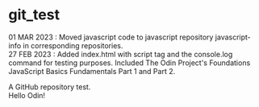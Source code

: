 # git_test

01 MAR 2023 : Moved javascript code to javascript repository javascript-info in corresponding repositories.  
27 FEB 2023 : Added index.html with script tag and the console.log command for testing purposes. Included The Odin Project's Foundations JavaScript Basics Fundamentals Part 1 and Part 2. 

A GitHub repository test.  
Hello Odin!  